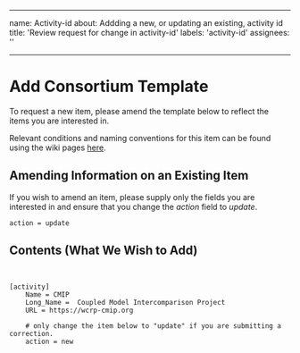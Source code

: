     
---
name: Activity-id
about: Addding a new, or updating an existing, activity id
title: 'Review request for change in activity-id'
labels: 'activity-id'
assignees: ''

---

# Add Consortium Template

To request a new item, please amend the template below to reflect the items you are interested in.

Relevant conditions and naming conventions for this item can be found using the wiki pages [here]().

## Amending Information on an Existing Item

If you wish to amend an item, please supply only the fields you are interested in and ensure that you change the *action* field to *update*.

``` action = update ```

<!---  info 

We are trialing the addition of new components using the configuration file format. 
To use this, please fill out the template below, keeping the spacing and indentation of the file.

--->

## Contents (What We Wish to Add)



``` configfile


[activity]
    Name = CMIP
    Long_Name =  Coupled Model Intercomparison Project
    URL = https://wcrp-cmip.org
    
    # only change the item below to "update" if you are submitting a correction. 
    action = new


```

